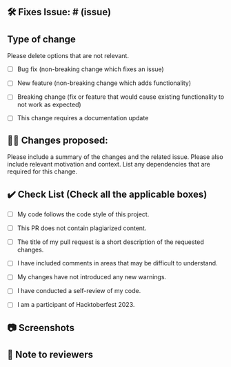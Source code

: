 <!-- If your PR fixes an open issue, use `Closes #101` to link your PR with the issue. #101 stands for the issue number you are fixing -->

## 🛠️ Fixes Issue: # (issue)

<!-- Mention the issue number you have fixed. 
Example: 🛠️ Fixes Issue #31 -->

<!-- Remove this section if not applicable -->

## Type of change

Please delete options that are not relevant.

- [ ] Bug fix (non-breaking change which fixes an issue)
- [ ] New feature (non-breaking change which adds functionality)
- [ ] Breaking change (fix or feature that would cause existing functionality to not work as expected)
- [ ] This change requires a documentation update


## 👨‍💻 Changes proposed: 

Please include a summary of the changes and the related issue. Please also include relevant motivation and context. List any dependencies that are required for this change.

<!-- List all the changes you have made in the project -->

<!-- DESCRIBE HERE -->

## ✔️ Check List (Check all the applicable boxes) <!-- Follow the below conventions to check the box -->

<!-- Mark all the applicable boxes. To mark the box as done follow the following conventions -->
<!--
[x] - Correct; marked as done
[ ] - Not correct; marked as **not** done
-->

- [ ] My code follows the code style of this project.
- [ ] This PR does not contain plagiarized content.
- [ ] The title of my pull request is a short description of the requested changes.
- [ ] I have included comments in areas that may be difficult to understand.
- [ ] My changes have not introduced any new warnings.
- [ ] I have conducted a self-review of my code.
- [ ] I am a participant of Hacktoberfest 2023.


## 📷 Screenshots

<!-- Write N/A if not available-->

## 📄 Note to reviewers

<!-- Add notes to reviewers if applicable -->
